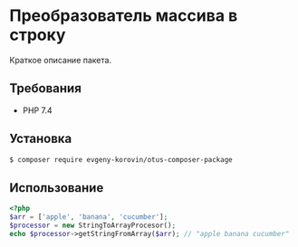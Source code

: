 # Преобразователь массива в строку

Краткое описание пакета.

## Требования 
- PHP 7.4

## Установка

```bash
$ composer require evgeny-korovin/otus-composer-package
```

## Использование

```php
<?php
$arr = ['apple', 'banana', 'cucumber'];
$processor = new StringToArrayProcesor();
echo $processor->getStringFromArray($arr); // "apple banana cucumber"
```